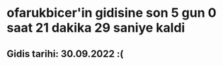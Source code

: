 # ofarukbicer'in gidisine son 5 gun 0 saat 21 dakika 29 saniye kaldi

## Gidis tarihi: 30.09.2022 :(